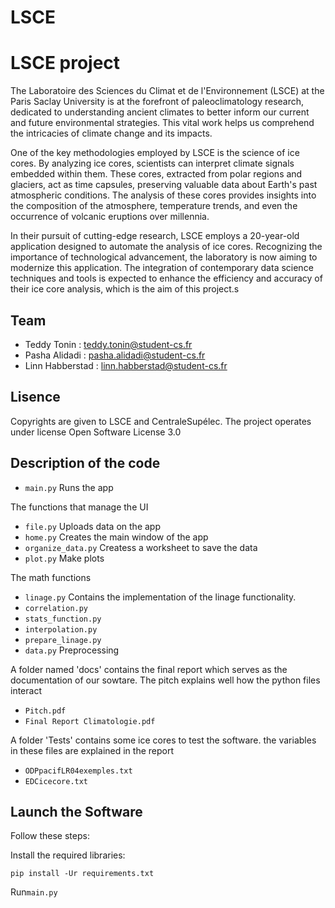 # LSCE

# LSCE project
The Laboratoire des Sciences du Climat et de l'Environnement (LSCE) at the Paris Saclay University is at the forefront of paleoclimatology research, dedicated to understanding ancient climates to better inform our current and future environmental strategies. This vital work helps us comprehend the intricacies of climate change and its impacts.

One of the key methodologies employed by LSCE is the science of ice cores. By analyzing ice cores, scientists can interpret climate signals embedded within them. These cores, extracted from polar regions and glaciers, act as time capsules, preserving valuable data about Earth's past atmospheric conditions. The analysis of these cores provides insights into the composition of the atmosphere, temperature trends, and even the occurrence of volcanic eruptions over millennia.

In their pursuit of cutting-edge research, LSCE employs a 20-year-old application designed to automate the analysis of ice cores. Recognizing the importance of technological advancement, the laboratory is now aiming to modernize this application. The integration of contemporary data science techniques and tools is expected to enhance the efficiency and accuracy of their ice core analysis, which is the aim of this project.s

## Team 

- Teddy Tonin : teddy.tonin@student-cs.fr
- Pasha Alidadi : pasha.alidadi@student-cs.fr
- Linn Habberstad : linn.habberstad@student-cs.fr

## Lisence

Copyrights are given to LSCE and CentraleSupélec.
The project operates under license  Open Software License 3.0

## Description of the code

- ``main.py`` Runs the app

The functions that manage the UI

- ``file.py`` Uploads data on the app
- ``home.py`` Creates the main window of the app
- ``organize_data.py`` Createss a worksheet to save the data
- ``plot.py`` Make plots

The math functions 


- ``linage.py`` Contains the implementation of the linage functionality. 
- ``correlation.py`` 
- ``stats_function.py``
- ``interpolation.py`` 
- ``prepare_linage.py`` 
- ``data.py`` Preprocessing

A folder named 'docs' contains the final report which serves as the documentation of our sowtare. The pitch explains well how the python files interact
- ``Pitch.pdf``
- ``Final Report Climatologie.pdf``

A folder 'Tests' contains some ice cores to test the software. the variables in these files are explained in the report
- ``ODPpacifLR04exemples.txt``  
- ``EDCicecore.txt`` 



## Launch the Software 

Follow these steps:

Install the required libraries:

    pip install -Ur requirements.txt

Run``main.py``

